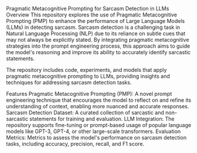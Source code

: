 Pragmatic Metacognitive Prompting for Sarcasm Detection in LLMs
Overview
This repository explores the use of Pragmatic Metacognitive Prompting (PMP) to enhance the performance of Large Language Models (LLMs) in detecting sarcasm. Sarcasm detection is a challenging task in Natural Language Processing (NLP) due to its reliance on subtle cues that may not always be explicitly stated. By integrating pragmatic metacognitive strategies into the prompt engineering process, this approach aims to guide the model's reasoning and improve its ability to accurately identify sarcastic statements.

The repository includes code, experiments, and models that apply pragmatic metacognitive prompting to LLMs, providing insights and techniques for addressing sarcasm detection tasks.

Features
Pragmatic Metacognitive Prompting (PMP): A novel prompt engineering technique that encourages the model to reflect on and refine its understanding of context, enabling more nuanced and accurate responses.
Sarcasm Detection Dataset: A curated collection of sarcastic and non-sarcastic statements for training and evaluation.
LLM Integration: The repository supports fine-tuning or prompt-based usage of popular language models like GPT-3, GPT-4, or other large-scale transformers.
Evaluation Metrics: Metrics to assess the model's performance on sarcasm detection tasks, including accuracy, precision, recall, and F1 score.
